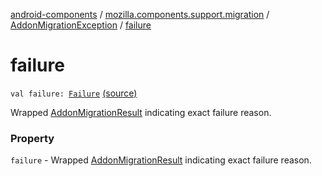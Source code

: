 [android-components](../../index.md) / [mozilla.components.support.migration](../index.md) / [AddonMigrationException](index.md) / [failure](./failure.md)

# failure

`val failure: `[`Failure`](../-addon-migration-result/-failure.md) [(source)](https://github.com/mozilla-mobile/android-components/blob/master/components/support/migration/src/main/java/mozilla/components/support/migration/AddonMigration.kt#L39)

Wrapped [AddonMigrationResult](../-addon-migration-result/index.md) indicating exact failure reason.

### Property

`failure` - Wrapped [AddonMigrationResult](../-addon-migration-result/index.md) indicating exact failure reason.